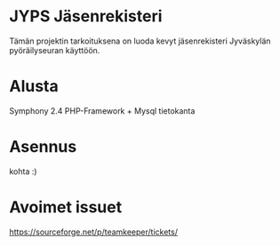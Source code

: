 JYPS Jäsenrekisteri
===================
Tämän projektin tarkoituksena on luoda kevyt jäsenrekisteri Jyväskylän pyöräilyseuran käyttöön.

Alusta
=======
Symphony 2.4 PHP-Framework + Mysql tietokanta

Asennus
=======
kohta :)

Avoimet issuet
===============
https://sourceforge.net/p/teamkeeper/tickets/